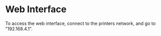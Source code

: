 # Web Interface
To access the web interface, connect to the printers network, and go to "192.168.4.1". 
